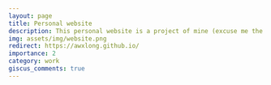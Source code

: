 ```yaml
---
layout: page
title: Personal website
description: This personal website is a project of mine (excuse me the self-reference 🙂) #a project with a background image and giscus comments
img: assets/img/website.png
redirect: https://awxlong.github.io/
importance: 2
category: work
giscus_comments: true
---
```





